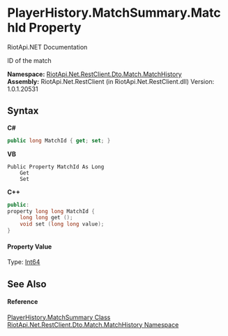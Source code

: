 # PlayerHistory.MatchSummary.MatchId Property 
RiotApi.NET Documentation 

ID of the match

**Namespace:**&nbsp;<a href="c79636f5-9d79-3c46-e4a4-26f17b6e48df">RiotApi.Net.RestClient.Dto.Match.MatchHistory</a><br />**Assembly:**&nbsp;RiotApi.Net.RestClient (in RiotApi.Net.RestClient.dll) Version: 1.0.1.20531

## Syntax

**C#**<br />
``` C#
public long MatchId { get; set; }
```

**VB**<br />
``` VB
Public Property MatchId As Long
	Get
	Set
```

**C++**<br />
``` C++
public:
property long long MatchId {
	long long get ();
	void set (long long value);
}
```


#### Property Value
Type: <a href="http://msdn2.microsoft.com/en-us/library/6yy583ek" target="_blank">Int64</a>

## See Also


#### Reference
<a href="9d6443bd-4f3a-50c6-c20f-c0a4a5c63edb">PlayerHistory.MatchSummary Class</a><br /><a href="c79636f5-9d79-3c46-e4a4-26f17b6e48df">RiotApi.Net.RestClient.Dto.Match.MatchHistory Namespace</a><br />